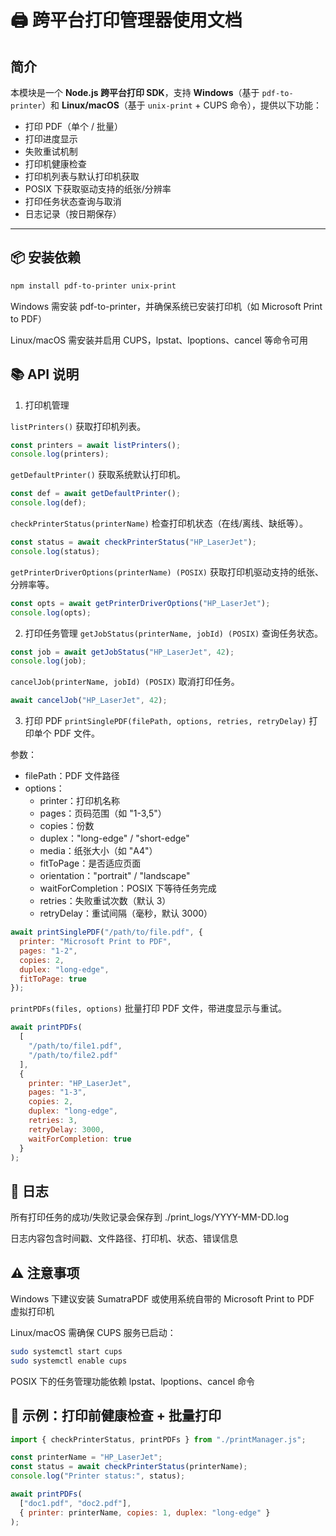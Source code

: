 # 🖨 跨平台打印管理器使用文档

## 简介
本模块是一个 **Node.js 跨平台打印 SDK**，支持 **Windows**（基于 `pdf-to-printer`）和 **Linux/macOS**（基于 `unix-print` + CUPS 命令），提供以下功能：

- 打印 PDF（单个 / 批量）
- 打印进度显示
- 失败重试机制
- 打印机健康检查
- 打印机列表与默认打印机获取
- POSIX 下获取驱动支持的纸张/分辨率
- 打印任务状态查询与取消
- 日志记录（按日期保存）

---

## 📦 安装依赖

```bash
npm install pdf-to-printer unix-print
```

Windows 需安装 pdf-to-printer，并确保系统已安装打印机（如 Microsoft Print to PDF）

Linux/macOS 需安装并启用 CUPS，lpstat、lpoptions、cancel 等命令可用

## 📚 API 说明
1. 打印机管理

`listPrinters()`
获取打印机列表。

```js
const printers = await listPrinters();
console.log(printers);
```

`getDefaultPrinter()`
获取系统默认打印机。

```js
const def = await getDefaultPrinter();
console.log(def);
```

`checkPrinterStatus(printerName)`
检查打印机状态（在线/离线、缺纸等）。

```js
const status = await checkPrinterStatus("HP_LaserJet");
console.log(status);
```

`getPrinterDriverOptions(printerName) (POSIX)`
获取打印机驱动支持的纸张、分辨率等。

```js
const opts = await getPrinterDriverOptions("HP_LaserJet");
console.log(opts);
```
2. 打印任务管理
`getJobStatus(printerName, jobId) (POSIX)`
查询任务状态。

```js
const job = await getJobStatus("HP_LaserJet", 42);
console.log(job);
```

`cancelJob(printerName, jobId) (POSIX)`
取消打印任务。

```js
await cancelJob("HP_LaserJet", 42);
```

3. 打印 PDF
`printSinglePDF(filePath, options, retries, retryDelay)`
打印单个 PDF 文件。

参数：

- filePath：PDF 文件路径
- options：
  * printer：打印机名称
  * pages：页码范围（如 "1-3,5"）
  * copies：份数
  * duplex："long-edge" / "short-edge"
  * media：纸张大小（如 "A4"）
  * fitToPage：是否适应页面
  * orientation："portrait" / "landscape"
  * waitForCompletion：POSIX 下等待任务完成
  * retries：失败重试次数（默认 3）
  * retryDelay：重试间隔（毫秒，默认 3000）

```js
await printSinglePDF("/path/to/file.pdf", {
  printer: "Microsoft Print to PDF",
  pages: "1-2",
  copies: 2,
  duplex: "long-edge",
  fitToPage: true
});
```
`printPDFs(files, options)`
批量打印 PDF 文件，带进度显示与重试。

```js 
await printPDFs(
  [
    "/path/to/file1.pdf",
    "/path/to/file2.pdf"
  ],
  {
    printer: "HP_LaserJet",
    pages: "1-3",
    copies: 2,
    duplex: "long-edge",
    retries: 3,
    retryDelay: 3000,
    waitForCompletion: true
  }
);
```
## 📄 日志
所有打印任务的成功/失败记录会保存到 ./print_logs/YYYY-MM-DD.log

日志内容包含时间戳、文件路径、打印机、状态、错误信息

## ⚠️ 注意事项
Windows 下建议安装 SumatraPDF 或使用系统自带的 Microsoft Print to PDF 虚拟打印机

Linux/macOS 需确保 CUPS 服务已启动：

```bash
sudo systemctl start cups
sudo systemctl enable cups
```
POSIX 下的任务管理功能依赖 lpstat、lpoptions、cancel 命令

## 📌 示例：打印前健康检查 + 批量打印
```js
import { checkPrinterStatus, printPDFs } from "./printManager.js";

const printerName = "HP_LaserJet";
const status = await checkPrinterStatus(printerName);
console.log("Printer status:", status);

await printPDFs(
  ["doc1.pdf", "doc2.pdf"],
  { printer: printerName, copies: 1, duplex: "long-edge" }
);
```